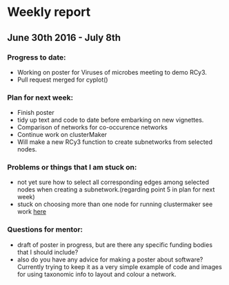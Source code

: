 # Weekly report

## June 30th 2016 - July 8th

### Progress to date:

- Working on poster for Viruses of microbes meeting to demo RCy3.
- Pull request merged for cyplot()

### Plan for next week: 

- Finish poster
- tidy up text and code to date before embarking on new vignettes. 
- Comparison of networks for co-occurence networks
- Continue work on clusterMaker
- Will make a new RCy3 function to create subnetworks from selected nodes. 

### Problems or things that I am stuck on:

- not yet sure how to select all corresponding edges among selected nodes when creating a subnetwork.(regarding point 5 in plan for next week)
- stuck on choosing more than one node for running clustermaker see work [here]( https://github.com/jooolia/gsoc_Rcy3_vignettes/blob/master/cluster_maker.Rmd)

### Questions for mentor:

- draft of poster in progress, but are there any specific funding bodies that I should include?
- also do you have any advice for making a poster about software? Currently trying to keep it as a very simple example of code and images for using taxonomic info to layout and colour a network.  
